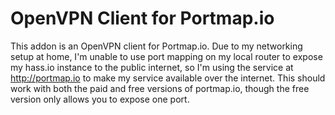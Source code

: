 # OpenVPN Client for Portmap.io

This addon is an OpenVPN client for Portmap.io. Due to my networking setup
at home, I'm unable to use port mapping on my local router to expose my 
hass.io instance to the public internet, so I'm using the service at 
http://portmap.io to make my service available over the internet. This should
work with both the paid and free versions of portmap.io, though the free 
version only allows you to expose one port.

##
